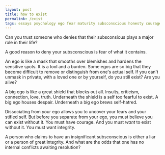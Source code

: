 ```yaml
---
layout: post
title: how to exist
permalink: /exist
tags: essays psychology ego fear maturity subsconscious honesty courage integrity
---
```


Can you trust someone who denies that their subsconsious plays a major role in their life?
<!--more-->
A good reason to deny your subsconscious is fear of what it contains.

An ego is like a mask that smooths over blemishes and hardens the sensitive spots.
It is a tool and a burden.
Some egos are so big that they become difficult to remove or distinguish from one's actual self.
If you can't unmask in private, with a loved one or by yourself, do you still exist?
Are you alive?

A big ego is like a great shield that blocks out all.
Insults, criticism, connection, love, truth.
Underneath the shield is a self too fearful to exist.
A big ego houses despair.
Underneath a big ego brews self-hatred.

Dissociating from your ego allows you to uncover your fears and your stifled self.
But before you separate from your ego, you must believe you can exist without it.
You must have courage.
And you must _want_ to exist without it.
You must want integrity.

A person who claims to have an insignificant subsconscious is either a liar or a person of great integrity.
And what are the odds that one has no internal conflicts awaiting resolution?